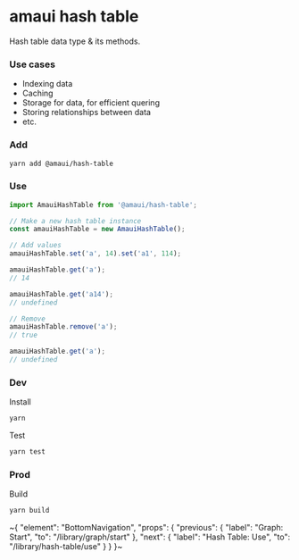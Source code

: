 
# amaui hash table

Hash table data type & its methods.

### Use cases
- Indexing data
- Caching
- Storage for data, for efficient quering
- Storing relationships between data
- etc.

### Add

```sh
yarn add @amaui/hash-table
```

### Use

```ts
import AmauiHashTable from '@amaui/hash-table';

// Make a new hash table instance
const amauiHashTable = new AmauiHashTable();

// Add values
amauiHashTable.set('a', 14).set('a1', 114);

amauiHashTable.get('a');
// 14

amauiHashTable.get('a14');
// undefined

// Remove
amauiHashTable.remove('a');
// true

amauiHashTable.get('a');
// undefined
```

### Dev

Install

```sh
yarn
```

Test

```sh
yarn test
```

### Prod

Build

```sh
yarn build
```

~{
  "element": "BottomNavigation",
  "props": {
    "previous": {
      "label": "Graph: Start",
      "to": "/library/graph/start"
    },
    "next": {
      "label": "Hash Table: Use",
      "to": "/library/hash-table/use"
    }
  }
}~
